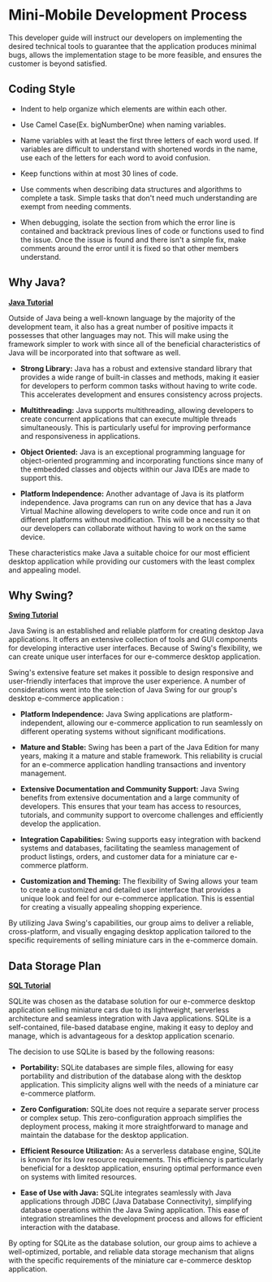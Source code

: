 # Mini-Mobile Development Process
This developer guide will instruct our developers on implementing the desired technical tools to guarantee that the application produces minimal bugs, allows the implementation stage to be more feasible, and ensures the customer is beyond satisfied. 


## Coding Style

- Indent to help organize which elements are within each other.  

- Use Camel Case(Ex. bigNumberOne) when naming variables.

- Name variables with at least the first three letters of each word used. If variables are difficult to understand with shortened words in the name, use each of the letters for each word to avoid confusion.  

- Keep functions within at most 30 lines of code.

- Use comments when describing data structures and algorithms to complete a task. Simple tasks that don't need much understanding are exempt from needing comments.  

- When debugging, isolate the section from which the error line is contained and backtrack previous lines of code or functions used to find the issue. Once the issue is found and there isn't a simple fix, make comments around the error until it is fixed so that other members understand. 


## Why Java? 
[**Java Tutorial**](https://www.w3schools.com/java/default.asp)

Outside of Java being a well-known language by the majority of the development team, it also has a great number of positive impacts it possesses that other languages may not. This will make using the framework simpler to work with since all of the beneficial characteristics of Java will be incorporated into that software as well.

- **Strong Library:** Java has a robust and extensive standard library that provides a wide range of built-in classes and methods, making it easier for developers to perform common tasks without having to write code. This accelerates development and ensures consistency across projects. 

- **Multithreading:** Java supports multithreading, allowing developers to create concurrent applications that can execute multiple threads simultaneously. This is particularly useful for improving performance and responsiveness in applications.

- **Object Oriented:** Java is an exceptional programming language for object-oriented programming and incorporating functions since many of the embedded classes and objects within our Java IDEs are made to support this.

- **Platform Independence:** Another advantage of Java is its platform independence. Java programs can run on any device that has a Java Virtual Machine allowing developers to write code once and run it on different platforms without modification. This will be a necessity so that our developers can collaborate without having to work on the same device.

These characteristics make Java a suitable choice for our most efficient desktop application while providing our customers with the least complex and appealing model. 
    

## Why Swing?
[**Swing Tutorial**](https://www.geeksforgeeks.org/introduction-to-java-swing/)

Java Swing is an established and reliable platform for creating desktop Java applications. It offers an extensive collection of tools and GUI components for developing interactive user interfaces. Because of Swing's flexibility, we can create unique user interfaces for our e-commerce desktop application.

Swing's extensive feature set makes it possible to design responsive and user-friendly interfaces that improve the user experience. A number of considerations went into the selection of Java Swing for our group's desktop e-commerce application :

 - **Platform Independence:** Java Swing applications are platform-independent, allowing our e-commerce application to run seamlessly on different operating systems without significant modifications.

- **Mature and Stable:** Swing has been a part of the Java Edition for many years, making it a mature and stable framework. This reliability is crucial for an e-commerce application handling transactions and inventory management.

- **Extensive Documentation and Community Support:** Java Swing benefits from extensive documentation and a large community of developers. This ensures that your team has access to resources, tutorials, and community support to overcome challenges and efficiently develop the application.

- **Integration Capabilities:** Swing supports easy integration with backend systems and databases, facilitating the seamless management of product listings, orders, and customer data for a miniature car e-commerce platform.

 - **Customization and Theming:** The flexibility of Swing allows your team to create a customized and detailed user interface that provides a unique look and feel for our e-commerce application. This is essential for creating a visually appealing shopping experience.

By utilizing Java Swing's capabilities, our group aims to deliver a reliable, cross-platform, and visually engaging desktop application tailored to the specific requirements of selling miniature cars in the e-commerce domain.


## Data Storage Plan
[**SQL Tutorial**](https://www.w3schools.com/sql/default.asp)

SQLite was chosen as the database solution for our e-commerce desktop application selling miniature cars due to its lightweight, serverless architecture and seamless integration with Java applications. SQLite is a self-contained, file-based database engine, making it easy to deploy and manage, which is advantageous for a desktop application scenario.

The decision to use SQLite is based by the following reasons:

- **Portability:** SQLite databases are simple files, allowing for easy portability and distribution of the database along with the desktop application. This simplicity aligns well with the needs of a miniature car e-commerce platform.

- **Zero Configuration:** SQLite does not require a separate server process or complex setup. This zero-configuration approach simplifies the deployment process, making it more straightforward to manage and maintain the database for the desktop application.

- **Efficient Resource Utilization:** As a serverless database engine, SQLite is known for its low resource requirements. This efficiency is particularly beneficial for a desktop application, ensuring optimal performance even on systems with limited resources.

- **Ease of Use with Java:** SQLite integrates seamlessly with Java applications through JDBC (Java Database Connectivity), simplifying database operations within the Java Swing application. This ease of integration streamlines the development process and allows for efficient interaction with the database.

By opting for SQLite as the database solution, our group aims to achieve a well-optimized, portable, and reliable data storage mechanism that aligns with the specific requirements of the miniature car e-commerce desktop application.




